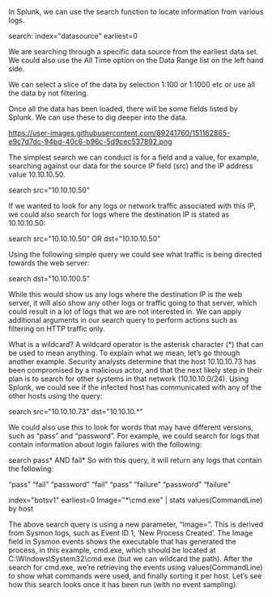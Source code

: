 In Splunk, we can use the search function to locate information from various logs.

search: index="datasource" earliest=0

We are searching through a specific data source from the earliest data set. We could also use the All Time option on the Data Range list on the left hand side.

We can select a slice of the data by selection 1:100 or 1:1000 etc or use all the data by not filtering.

Once all the data has been loaded, there will be some fields listed by Splunk. We can use these to dig deeper into the data. 

https://user-images.githubusercontent.com/89241760/151162865-e9c7d7dc-94bd-40c6-b96c-5d9cec537892.png

The simplest search we can conduct is for a field and a value, for example, searching against our data for the source IP field (src) and the IP address value 10.10.10.50.

search src="10.10.10.50"

If we wanted to look for any logs or network traffic associated with this IP, we could also search for logs where the destination IP is stated as 10.10.10.50:

search src="10.10.10.50" OR dst="10.10.10.50"

Using the following simple query we could see what traffic is being directed towards the web server:

search dst="10.10.100.5"

While this would show us any logs where the destination IP is the web server, it will also show any other logs or traffic going to that server, which could result in a lot of logs that we are not interested in. We can apply additional arguments in our search query to perform actions such as filtering on HTTP traffic only.

What is a wildcard? A wildcard operator is the asterisk character (*) that can be used to mean anything. To explain what we mean, let’s go through another example. Security analysts determine that the host 10.10.10.73 has been compromised by a malicious actor, and that the next likely step in their plan is to search for other systems in that network (10.10.10.0/24). Using Splunk, we could see if the infected host has communicated with any of the other hosts using the query:

search src="10.10.10.73" dst="10.10.10.*"

We could also use this to look for words that may have different versions, such as “pass” and “password”. For example, we could search for logs that contain information about login failures with the following:

search pass* AND fail*
So with this query, it will return any logs that contain the following:

“pass” “fail”
“password” “fail”
“pass” “failure”
“password” “failure”

index="botsv1" earliest=0 Image="*\\cmd.exe" | stats values(CommandLine) by host

The above search query is using a new parameter, “Image=”. This is derived from Sysmon logs, such as Event ID 1, ‘New Process Created’. The Image field in Sysmon events shows the executable that has generated the process, in this example, cmd.exe, which should be located at C:\Windows\System32\cmd.exe (but we can wildcard the path). After the search for cmd.exe, we’re retrieving the events using values(CommandLine) to show what commands were used, and finally sorting it per host. Let’s see how this search looks once it has been run (with no event sampling):

